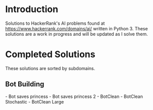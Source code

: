 # Introduction
Solutions to HackerRank's AI problems found at https://www.hackerrank.com/domains/ai/ written in Python 3. These solutions are a work in progress and will be updated as I solve them.

# Completed Solutions
These solutions are sorted by subdomains.
<h2>Bot Building</h2>
- Bot saves princess
- Bot saves princess 2
- BotClean
- BotClean Stochastic
- BotClean Large
